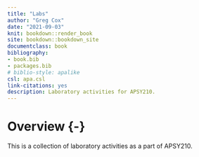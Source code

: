 ```yaml
--- 
title: "Labs"
author: "Greg Cox"
date: "2021-09-03"
knit: bookdown::render_book
site: bookdown::bookdown_site
documentclass: book
bibliography:
- book.bib
- packages.bib
# biblio-style: apalike
csl: apa.csl
link-citations: yes
description: Laboratory activities for APSY210.
---
```


# Overview {-}

This is a collection of laboratory activities as a part of APSY210.



